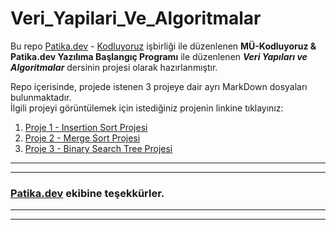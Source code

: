 # Veri_Yapilari_Ve_Algoritmalar
Bu repo [Patika.dev](https://app.patika.dev/) - [Kodluyoruz](https://kodluyoruz.org/tr/kodluyoruz/) işbirliği ile düzenlenen **MÜ-Kodluyoruz & Patika.dev Yazılıma Başlangıç Programı** ile düzenlenen ***Veri Yapıları ve Algoritmalar*** dersinin projesi olarak hazırlanmıştır.

Repo içerisinde, projede istenen 3 projeye dair ayrı MarkDown dosyaları bulunmaktadır.</br>
İlgili projeyi görüntülemek için istediğiniz projenin linkine tıklayınız:
1. [Proje 1 - Insertion Sort Projesi](https://github.com/ufuk-ceritli/Veri_Yapilari_ve_Algoritmalar/blob/main/Proje%201%20-%20Insertion%20Sort.md)
2. [Proje 2 - Merge Sort Projesi](https://github.com/ufuk-ceritli/Veri_Yapilari_ve_Algoritmalar/blob/main/Proje%202%20-%20Merge%20Sort.md)
3. [Proje 3 - Binary Search Tree Projesi](https://github.com/ufuk-ceritli/Veri_Yapilari_ve_Algoritmalar/blob/main/Proje%203%20-%20Binary%20Search%20Tree.md)

---
---
### **[Patika.dev](https://app.patika.dev/) ekibine teşekkürler.**
---
---
